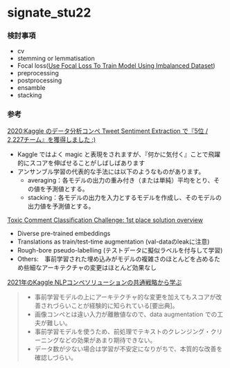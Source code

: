 # signate_stu22

### 検討事項

* cv
* stemming or lemmatisation
* Focal loss([Use Focal Loss To Train Model Using Imbalanced Dataset](https://leimao.github.io/blog/Focal-Loss-Explained/))
* preprocessing
* postprocessing
* ensamble
* stacking


### 参考
[2020:Kaggle のデータ分析コンペ Tweet Sentiment Extraction で『5位 / 2,227チーム』を獲得しました :)](https://lab.mo-t.com/blog/kaggle-tweet-sentiment-extraction-2020)
* Kaggle ではよく magic と表現をされますが、『何かに気付く』ことで飛躍的にスコアを伸ばせることがしばしばあります
* アンサンブル学習の代表的な手法には以下のようなものがあります。
  * averaging：各モデルの出力の重み付き（または単純）平均をとり、その値を予測値とする。
  * stacking：各モデルの出力を入力とするモデルを作成し、そのモデルの出力値を予測値とする。

[Toxic Comment Classification Challenge: 1st place solution overview](https://www.kaggle.com/competitions/jigsaw-toxic-comment-classification-challenge/discussion/52557)
* Diverse pre-trained embeddings
* Translations as train/test-time augmentation (val-dataのleakに注意)
* Rough-bore pseudo-labelling (テストデータに擬似ラベルを付与して学習)
* Others:　事前学習された埋め込みがモデルの複雑さのほとんどを占めるため些細なアーキテクチャの変更はほとんど効果なし

[2021年のKaggle NLPコンペソリューションの共通戦略から学ぶ](https://qiita.com/cfiken/items/0890269721fb78bd9683)
>* 事前学習モデルの上にアーキテクチャ的な変更を加えてもスコアが改善されづらいことが経験的に知られている[要出典]。
>* 画像コンペとは違い入力が離散値なので、data augmentation での工夫が難しい。
>* 事前学習モデルを使うため、前処理でテキストのクレンジング・クリーニングなどの効果があまり期待できない。
>* データ数が少ない場合は学習が不安定になりがちで、本質的な改善を確認しづらい。


